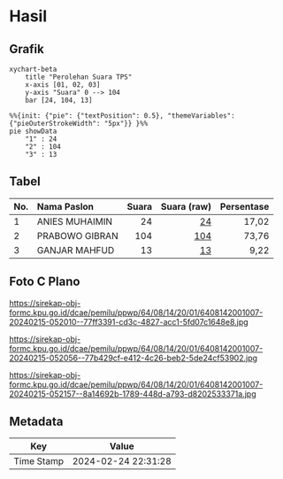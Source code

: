 # Hasil

## Grafik

```mermaid
xychart-beta
    title "Perolehan Suara TPS"
    x-axis [01, 02, 03]
    y-axis "Suara" 0 --> 104
    bar [24, 104, 13]
```

```mermaid
%%{init: {"pie": {"textPosition": 0.5}, "themeVariables": {"pieOuterStrokeWidth": "5px"}} }%%
pie showData
    "1" : 24
    "2" : 104
    "3" : 13
```

## Tabel

| No. | Nama Paslon    | Suara | Suara (raw) | Persentase |
|:--- |:-------------- | -----:| -----------:| ----------:|
| 1   | ANIES MUHAIMIN | 24    | [24][p-1]   | 17,02      |
| 2   | PRABOWO GIBRAN | 104   | [104][p-2]  | 73,76      |
| 3   | GANJAR MAHFUD  | 13    | [13][p-3]   | 9,22       |


[p-1]: https://github.com/gigit-pemilu/pemilu-2024-64-kalimantan-timur/blob/main/pilpres/hitung-suara/sub/64-kalimantan-timur/sub/08-kutai-timur/sub/14-rantau-pulung/sub/2001-mukti-jaya/sub/007-tps/sub/paslon-1.txt
[p-2]: https://github.com/gigit-pemilu/pemilu-2024-64-kalimantan-timur/blob/main/pilpres/hitung-suara/sub/64-kalimantan-timur/sub/08-kutai-timur/sub/14-rantau-pulung/sub/2001-mukti-jaya/sub/007-tps/sub/paslon-2.txt
[p-3]: https://github.com/gigit-pemilu/pemilu-2024-64-kalimantan-timur/blob/main/pilpres/hitung-suara/sub/64-kalimantan-timur/sub/08-kutai-timur/sub/14-rantau-pulung/sub/2001-mukti-jaya/sub/007-tps/sub/paslon-3.txt

## Foto C Plano

https://sirekap-obj-formc.kpu.go.id/dcae/pemilu/ppwp/64/08/14/20/01/6408142001007-20240215-052010--77ff3391-cd3c-4827-acc1-5fd07c1648e8.jpg

https://sirekap-obj-formc.kpu.go.id/dcae/pemilu/ppwp/64/08/14/20/01/6408142001007-20240215-052056--77b429cf-e412-4c26-beb2-5de24cf53902.jpg

https://sirekap-obj-formc.kpu.go.id/dcae/pemilu/ppwp/64/08/14/20/01/6408142001007-20240215-052157--8a14692b-1789-448d-a793-d8202533371a.jpg


## Metadata

| Key        | Value               |
| ---------- | ------------------- |
| Time Stamp | 2024-02-24 22:31:28 |



